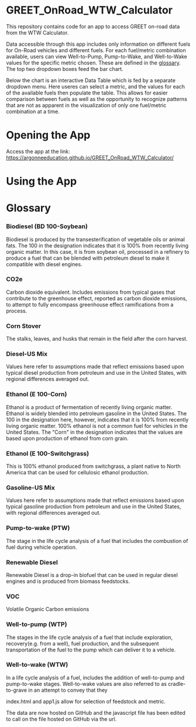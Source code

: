 # GREET_OnRoad_WTW_Calculator
This repository contains code for an app to access GREET on-road data from the WTW Calculator.

Data accessible through this app includes only information on different fuels for On-Road vehicles and different fuels.  For each fuel/metric combination available, users can view Well-to-Pump, Pump-to-Wake, and Well-to-Wake values for the specific metric chosen. These are defined in the [glossary](#Glossary).  The top two dropdown boxes feed the bar chart.

Below the chart is an interactive Data Table which is fed by a separate dropdown menu.  Here useres can select a metric, and the values for each of the available fuels then populate the table.  This allows for easier comparison between fuels as well as the opportunity to recognize patterns that are not as apparent in the visualization of only one fuel/metric combination at a time.


# Opening the App
Access the app at the link: https://argonneeducation.github.io/GREET_OnRoad_WTW_Calculator/

# Using the App


# Glossary

### Biodiesel (BD 100-Soybean)
Biodiesel is produced by the transesterification of vegetable oils or animal fats.  The 100 in the designation indicates that it is 100% from recently living organic matter.  In this case, it is from soybean oil, processed in a refinery to produce a fuel that can be blended with petroleum diesel to make it compatible with diesel engines.  

### CO2e 
Carbon dioxide equivalent.  Includes emissions from typical gases that contribute to the greenhouse effect, reported as carbon dioxide emissions, to attempt to fully encompass greenhouse effect ramifications from a process.

### Corn Stover
The stalks, leaves, and husks that remain in the field after the corn harvest.

### Diesel-US Mix
Values here refer to assumptions made that reflect emissions based upon typical diesel production from petroleum and use in the United States, with regional differences averaged out.

### Ethanol (E 100-Corn)
Ethanol is a product of fermentation of recently living organic matter.  Ethanol is widely blended into petroleum gasoline in the United States.  The 100 in the designation here, however, indicates that it is 100% from recently living organic matter.  100% ethanol is not a common fuel for vehicles in the United States.  The "Corn" in the designation indicates that the values are based upon production of ethanol from corn grain.

### Ethanol (E 100-Switchgrass)
This is 100% ethanol produced from switchgrass, a plant native to North America that can be used for cellulosic ethanol production.

### Gasoline-US Mix
Values here refer to assumptions made that reflect emissions based upon typical gasoline production from petroleum and use in the United States, with regional differences averaged out.

### Pump-to-wake (PTW)  
The stage in the life cycle analysis of a fuel that includes the combustion of fuel during vehicle operation.

### Renewable Diesel
Renewable Diesel is a drop-in biofuel that can be used in regular diesel engines and is produced from biomass feedstocks.

### VOC
Volatile Organic Carbon emissions

### Well-to-pump (WTP)
The stages in the life cycle analysis of a fuel that include exploration, recovery(e.g. from a well), fuel production, and the subsequent transportation of the fuel to the pump which can deliver it to a vehicle.

### Well-to-wake (WTW)
In a life cycle analysis of a fuel, includes the addition of well-to-pump and pump-to-wake stages.  Well-to-wake values are also referred to as cradle-to-grave in an attempt to convey that they 




index.html and app1.js allow for selection of feedstock and metric.

The data are now hosted on GitHub and the javascript file has been edited to call on the file hosted on GitHub via the url.
